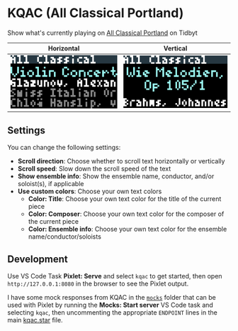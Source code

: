 # KQAC (All Classical Portland)

Show what's currently playing on [All Classical Portland](https://allclassical.org) on Tidbyt

| Horizontal                                       | Vertical                                       |
| ------------------------------------------------ | ---------------------------------------------- |
| ![KQAC "Now Playing"](/kqac/kqac-horizontal.gif) | ![KQAC "Now Playing"](/kqac/kqac-vertical.gif) |

## Settings

You can change the following settings:

- **Scroll direction**: Choose whether to scroll text horizontally or vertically
- **Scroll speed**: Slow down the scroll speed of the text
- **Show ensemble info**: Show the ensemble name, conductor, and/or soloist(s), if applicable
- **Use custom colors**: Choose your own text colors
  - **Color: Title**: Choose your own text color for the title of the current piece
  - **Color: Composer**: Choose your own text color for the composer of the current piece
  - **Color: Ensemble info**: Choose your own text color for the ensemble name/conductor/soloists

## Development

Use VS Code Task **Pixlet: Serve** and select `kqac` to get started, then open `http://127.0.0.1:8080` in the browser to see the Pixlet output.

I have some mock responses from KQAC in the [`mocks`](/kqac/mocks) folder that can be used with Pixlet by running the **Mocks: Start server** VS Code task and selecting `kqac`, then uncommenting the appropriate `ENDPOINT` lines in the main [kqac.star](/kqac/kqac.star) file.
